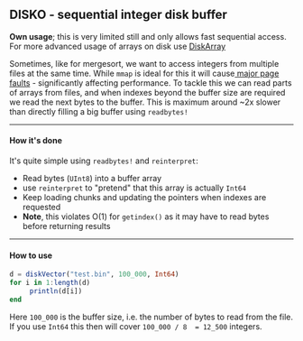 ## DISKO - sequential integer disk buffer
**Own usage**; this is very limited still and only allows fast sequential access. For more advanced usage of arrays on disk use [DiskArray](https://github.com/meggart/DiskArrays.jl)

Sometimes, like for mergesort, we want to access integers from multiple files at the same time. While `mmap` is ideal for this it will cause[ major page faults](https://scoutapm.com/blog/understanding-page-faults-and-memory-swap-in-outs-when-should-you-worry " major page faults") - significantly affecting performance. To tackle this we can read parts of arrays from files, and when indexes beyond the buffer size are required we read the next bytes to the buffer. This is maximum around ~2x slower than directly filling a big buffer using `readbytes!`

---

#### How it's done 
It's quite simple using `readbytes!` and `reinterpret`:
- Read bytes (`UInt8`) into a buffer array
- use `reinterpret` to "pretend" that this array is actually `Int64`
- Keep loading chunks and updating the pointers when indexes are requested 
- **Note**, this violates O(1) for `getindex()` as it may have to read bytes before returning results

---

#### How to use
```Julia
d = diskVector("test.bin", 100_000, Int64)
for i in 1:length(d)
     println(d[i])
end
```
Here `100_000` is the buffer size, i.e. the number of bytes to read from the file. If you use `Int64` this then will cover `100_000 / 8  = 12_500` integers. 